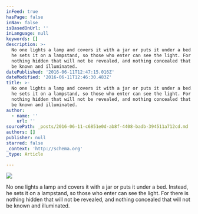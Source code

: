 ```yaml
---
inFeed: true
hasPage: false
inNav: false
isBasedOnUrl: ''
inLanguage: null
keywords: []
description: >-
  No one lights a lamp and covers it with a jar or puts it under a bed. Instead,
  he sets it on a lampstand, so those who enter can see the light. For there is
  nothing hidden that will not be revealed, and nothing concealed that will not
  be known and illuminated.
datePublished: '2016-06-11T12:47:15.016Z'
dateModified: '2016-06-11T12:46:30.483Z'
title: >-
  No one lights a lamp and covers it with a jar or puts it under a bed. Instead,
  he sets it on a lampstand, so those who enter can see the light. For there is
  nothing hidden that will not be revealed, and nothing concealed that will not
  be known and illuminated. 
author:
  - name: ''
    url: ''
sourcePath: _posts/2016-06-11-c6851e0d-ab8f-4408-badb-394511a712cd.md
authors: []
publisher: null
starred: false
_context: 'http://schema.org'
_type: Article

---
```

![](https://s3-us-west-2.amazonaws.com/the-grid-img/p/a1720191fa8292d7cd1a6beeba32bb78eee28407.jpg)

No one lights a lamp and covers it with a jar or puts it under a bed. Instead, he sets it on a lampstand, so those who enter can see the light. For there is nothing hidden that will not be revealed, and nothing concealed that will not be known and illuminated.